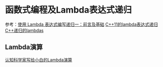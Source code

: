 # 函数式编程及Lambda表达式递归
参考：[使用 Lambda 表达式编写递归一：前言及基础](https://www.cnblogs.com/ldp615/archive/2013/04/09/recursive-lambda-expressions-1.html)
[C++11的lambda表达式递归](https://www.jianshu.com/p/7903e2455435)
[C++递归的lambdas](https://riptutorial.com/zh-CN/cplusplus/example/8508/递归的lambdas)

## Lambda演算
[认知科学家写给小白的Lambda演算](https://zhuanlan.zhihu.com/p/30510749)

